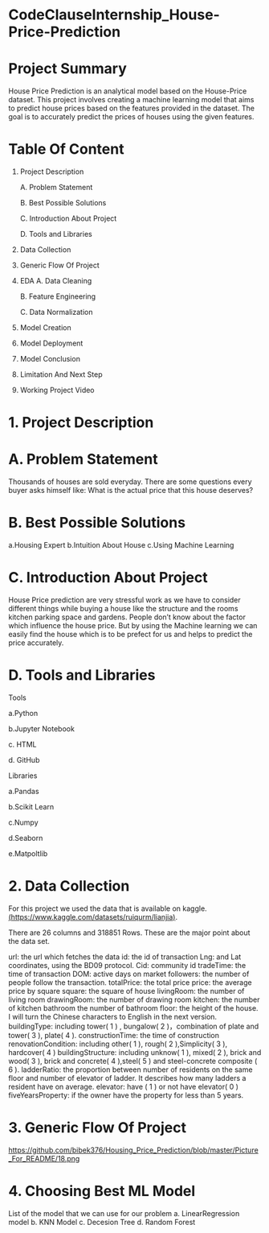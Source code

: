 # CodeClauseInternship_House-Price-Prediction
# Project Summary

House Price Prediction is an analytical model based on the House-Price dataset. This project involves creating a machine learning model that aims to predict house prices based on the features provided in the dataset. The goal is to accurately predict the prices of houses using the given features.

# Table Of Content

 1. Project Description

    A. Problem Statement

    B. Best Possible Solutions

    C. Introduction About Project

    D. Tools and Libraries
 3. Data Collection
 4. Generic Flow Of Project
 5. EDA
    A. Data Cleaning
    
    B. Feature Engineering
    
    C. Data Normalization
 7. Model Creation
 8. Model Deployment
 9. Model Conclusion
 10. Limitation And Next Step
 11. Working Project Video

# 1. Project Description

  # A. Problem Statement
Thousands of houses are sold everyday. There are some questions every buyer asks himself like: What is the actual price that this house deserves?

# B. Best Possible Solutions
a.Housing Expert
b.Intuition About House
c.Using Machine Learning

# C. Introduction About Project
House Price prediction are very stressful work as we have to consider different things while buying a house like the structure and the rooms kitchen parking space and gardens. People don’t know about the factor which influence the house price. But by using the Machine learning we can easily find the house which is to be prefect for us and helps to predict the price accurately.

# D. Tools and Libraries

Tools

a.Python

b.Jupyter Notebook

c. HTML

d. GitHub

Libraries

a.Pandas

b.Scikit Learn

c.Numpy

d.Seaborn

e.Matpoltlib

# 2. Data Collection

For this project we used the data that is available on kaggle.[(https://www.kaggle.com/datasets/ruiqurm/lianjia)](https://www.kaggle.com/datasets/ruiqurm/lianjia).

There are 26 columns and 318851 Rows. These are the major point about the data set.

url: the url which fetches the data
id: the id of transaction
Lng: and Lat coordinates, using the BD09 protocol.
Cid: community id
tradeTime: the time of transaction
DOM: active days on market
followers: the number of people follow the transaction.
totalPrice: the total price
price: the average price by square
square: the square of house
livingRoom: the number of living room
drawingRoom: the number of drawing room
kitchen: the number of kitchen
bathroom the number of bathroom
floor: the height of the house. I will turn the Chinese characters to English in the next version.
buildingType: including tower( 1 ) , bungalow( 2 )，combination of plate and tower( 3 ), plate( 4 ).
constructionTime: the time of construction
renovationCondition: including other( 1 ), rough( 2 ),Simplicity( 3 ), hardcover( 4 )
buildingStructure: including unknow( 1 ), mixed( 2 ), brick and wood( 3 ), brick and concrete( 4 ),steel( 5 ) and steel-concrete composite ( 6 ).
ladderRatio: the proportion between number of residents on the same floor and number of elevator of ladder. It describes how many ladders a resident have on average.
elevator: have ( 1 ) or not have elevator( 0 )
fiveYearsProperty: if the owner have the property for less than 5 years.

# 3. Generic Flow Of Project

https://github.com/bibek376/Housing_Price_Prediction/blob/master/Picture_For_README/18.png

# 4. Choosing Best ML Model

List of the model that we can use for our problem
a. LinearRegression model
b. KNN Model
c. Decesion Tree
d. Random Forest

